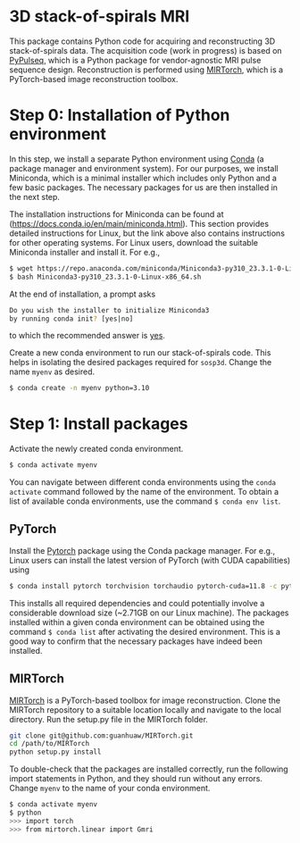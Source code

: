 # 3D stack-of-spirals MRI

This package contains Python code for acquiring 
and reconstructing 3D stack-of-spirals data.
The acquisition code (work in progress) is based on 
[PyPulseq](https://github.com/imr-framework/pypulseq),
which is a Python package for vendor-agnostic
MRI pulse sequence design.
Reconstruction is performed using [MIRTorch](https://github.com/guanhuaw/MIRTorch), 
which is a PyTorch-based image reconstruction toolbox.

# Step 0: Installation of Python environment

In this step, we install a separate Python environment
using [Conda](https://docs.conda.io/en/latest/)
(a package manager and environment system).
For our purposes, we install Miniconda, which is
a minimal installer which includes only Python and a few 
basic packages. The necessary packages for us are then installed
in the next step.

The installation instructions for Miniconda can be found at 
(https://docs.conda.io/en/main/miniconda.html). This section provides
detailed instructions for Linux, but the link above also contains
instructions for other operating systems. For Linux users,
download the suitable Miniconda installer and install it. 
For e.g.,
```bash
$ wget https://repo.anaconda.com/miniconda/Miniconda3-py310_23.3.1-0-Linux-x86_64.sh
$ bash Miniconda3-py310_23.3.1-0-Linux-x86_64.sh
```

At the end of installation, a prompt asks 
```bash
Do you wish the installer to initialize Miniconda3
by running conda init? [yes|no]
```
to which the recommended answer is [yes](https://docs.anaconda.com/free/anaconda/reference/faq/).

Create a new conda environment to run our stack-of-spirals code. This
helps in isolating the desired packages required for `sosp3d`.
Change the name `myenv` as desired.

```bash
$ conda create -n myenv python=3.10
```

# Step 1: Install packages

Activate the newly created conda environment.
```bash
$ conda activate myenv
```
You can navigate between different conda environments using
the `conda activate` command followed by the name of the
environment. To obtain a list of available conda environments,
use the command `$ conda env list`.

## PyTorch
Install the [Pytorch](https://pytorch.org/) package using the Conda package manager. 
For e.g., Linux users can
install the latest version of PyTorch (with CUDA capabilities) using
```bash
$ conda install pytorch torchvision torchaudio pytorch-cuda=11.8 -c pytorch -c nvidia
```
This installs all required dependencies and could potentially involve 
a considerable download size (~2.71GB on our Linux machine). The packages
installed within a given conda environment can be obtained using the command 
`$ conda list` after activating the desired environment.
This is a good way to confirm that the necessary packages have indeed
been installed.

## MIRTorch
[MIRTorch](https://github.com/guanhuaw/MIRTorch) is a PyTorch-based toolbox 
for image reconstruction. Clone the MIRTorch repository to a suitable location
locally and navigate to the local directory. Run the setup.py file in the MIRTorch folder.
```bash
git clone git@github.com:guanhuaw/MIRTorch.git
cd /path/to/MIRTorch
python setup.py install
```

To double-check that the packages are installed correctly, run the following import
statements in Python, and they should run without any errors. Change `myenv` to the 
name of your conda environment.

```bash
$ conda activate myenv
$ python
>>> import torch
>>> from mirtorch.linear import Gmri
```









